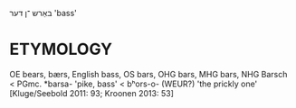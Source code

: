 באַרש
־ן
דער
'bass'

ETYMOLOGY
===========
OE bears, bærs, English bass, OS bars, OHG bars, MHG bars, NHG Barsch < PGmc. *barsa- 'pike, bass' < bʰors-o- (WEUR?) 'the prickly one'
[Kluge/Seebold 2011: 93; Kroonen 2013: 53]